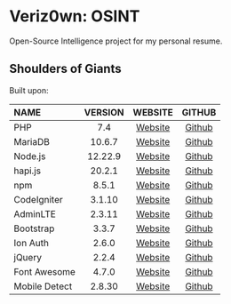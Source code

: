 # Veriz0wn: OSINT
Open-Source Intelligence project for my personal resume.

## Shoulders of Giants

Built upon:

| NAME | VERSION | WEBSITE | GITHUB |
| :--- | :---: | :---: | :---: |
| PHP | 7.4 | [Website](https://www.php.net/) | [Github](https://github.com/php)
| MariaDB | 10.6.7 | [Website](https://mariadb.org/) | [Github](https://github.com/MariaDB/)
| Node.js | 12.22.9 | [Website](https://nodejs.org/en/) | [Github](https://github.com/nodejs)
| hapi.js | 20.2.1 | [Website](https://hapi.dev/) | [Github](https://github.com/hapijs/hapi)
| npm | 8.5.1 | [Website](https://www.npmjs.com/) | [Github](https://github.com/npm)
| CodeIgniter | 3.1.10 | [Website](https://codeigniter.com) | [Github](https://github.com/bcit-ci/CodeIgniter/)
| AdminLTE | 2.3.11 | [Website](https://adminlte.io) | [Github](https://github.com/almasaeed2010/AdminLTE/)
| Bootstrap | 3.3.7 | [Website](https://getbootstrap.com/docs/3.3) | [Github](https://github.com/twbs/bootstrap)
| Ion Auth | 2.6.0 | [Website](http://benedmunds.com/ion_auth) | [Github](https://github.com/benedmunds/CodeIgniter-Ion-Auth)
| jQuery | 2.2.4 | [Website](http://jquery.com) | [Github](https://github.com/jquery/jquery)
| Font Awesome | 4.7.0 | [Website](https://fontawesome.com/v4.7.0) | [Github](https://github.com/FortAwesome/Font-Awesome)
| Mobile Detect | 2.8.30 | [Website](http://mobiledetect.net) | [Github](https://github.com/serbanghita/Mobile-Detect)

